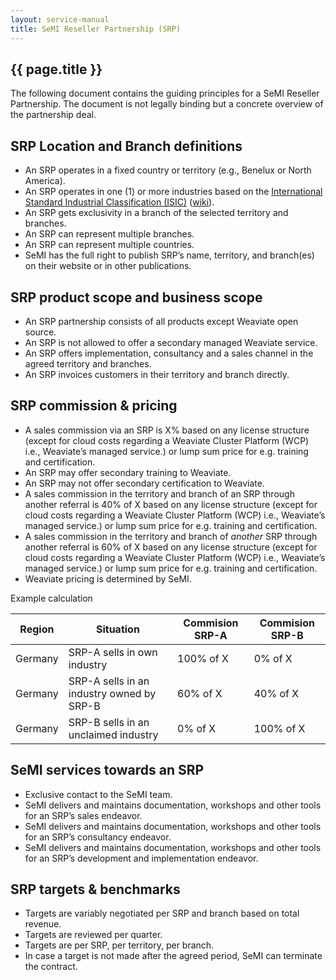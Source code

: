 ```yaml
---
layout: service-manual
title: SeMI Reseller Partnership (SRP)
---
```


<article class="article container">

<div class="wrapper" markdown="1">

# {{ page.title }}

The following document contains the guiding principles for a SeMI Reseller Partnership. The document is not legally binding but a concrete overview of the partnership deal.

## SRP Location and Branch definitions

- An SRP operates in a fixed country or territory (e.g., Benelux or North America).
- An SRP operates in one (1) or more industries based on the [International Standard Industrial Classification (ISIC)](https://unstats.un.org/unsd/classifications/Econ/Download/In%20Text/ISIC_Rev_4_publication_English.pdf) ([wiki](https://en.wikipedia.org/wiki/International_Standard_Industrial_Classification#ISIC_Revision_4_broad_structure)).
- An SRP gets exclusivity in a branch of the selected territory and branches.
- An SRP can represent multiple branches.
- An SRP can represent multiple countries.
- SeMI has the full right to publish SRP’s name, territory, and branch(es) on their website or in other publications.

## SRP product scope and business scope

- An SRP partnership consists of all products except Weaviate open source.
- An SRP is not allowed to offer a secondary managed Weaviate service.
- An SRP offers implementation, consultancy and a sales channel in the agreed territory and branches.
- An SRP invoices customers in their territory and branch directly.

## SRP commission & pricing

- A sales commission via an SRP is X% based on any license structure (except for cloud costs regarding a Weaviate Cluster Platform (WCP) i.e., Weaviate’s managed service.) or lump sum price for e.g. training and certification.
- An SRP may offer secondary training to Weaviate.
- An SRP may not offer secondary certification to Weaviate.
- A sales commission in the territory and branch of an SRP through another referral is 40% of X based on any license structure (except for cloud costs regarding a Weaviate Cluster Platform (WCP) i.e., Weaviate’s managed service.) or lump sum price for e.g. training and certification.
- A sales commission in the territory and branch of _another_ SRP through another referral is 60% of X based on any license structure (except for cloud costs regarding a Weaviate Cluster Platform (WCP) i.e., Weaviate’s managed service.) or lump sum price for e.g. training and certification.
- Weaviate pricing is determined by SeMI.

Example calculation

| Region | Situation | Commision SRP-A | Commision SRP-B |
| ------ | --------- | --------------- | --------------- |
| Germany | SRP-A sells in own industry | 100% of X | 0% of X |
| Germany | SRP-A sells in an industry owned by SRP-B | 60% of X | 40% of X |
| Germany | SRP-B sells in an unclaimed industry | 0% of X | 100% of X |

## SeMI services towards an SRP

- Exclusive contact to the SeMI team.
- SeMI delivers and maintains documentation, workshops and other tools for an SRP’s sales endeavor.
- SeMI delivers and maintains documentation, workshops and other tools for an SRP’s consultancy endeavor.
- SeMI delivers and maintains documentation, workshops and other tools for an SRP’s development and implementation endeavor.

## SRP targets & benchmarks 

- Targets are variably negotiated per SRP and branch based on total revenue.
- Targets are reviewed per quarter.
- Targets are per SRP, per territory, per branch.
- In case a target is not made after the agreed period, SeMI can terminate the contract.

</div>

</article>
